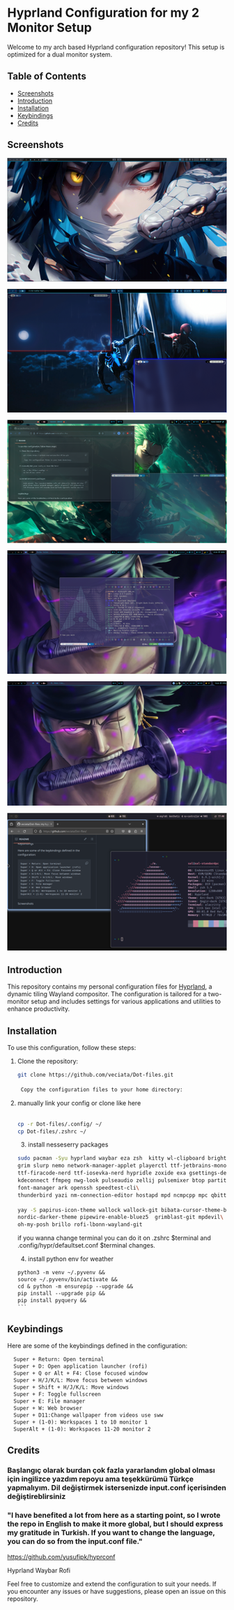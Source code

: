 # Hyprland Configuration for my 2 Monitor Setup

Welcome to my arch based Hyprland configuration repository! This setup is optimized for a dual monitor system.

## Table of Contents

- [Screenshots](#screenshots)
- [Introduction](#introduction)
- [Installation](#installation)
- [Keybindings](#keybindings)
- [Credits](#credits)

## Screenshots

![Main](Screenshots/Screenshot5.png)

![Main](Screenshots/Screenshot4.png)

![Main](Screenshots/Screenshot3.png)

![Main](Screenshots/screenshot.png)

![Main](Screenshots/Screenshot2.jpeg)

![Main](Screenshots/Screenshot.png)

## Introduction

This repository contains my personal configuration files for [Hyprland](https://github.com/hyprwm/Hyprland), a dynamic tiling Wayland compositor. The configuration is tailored for a two-monitor setup and includes settings for various applications and utilities to enhance productivity.

## Installation

To use this configuration, follow these steps:

1. Clone the repository:

   ```sh
   git clone https://github.com/veciata/Dot-files.git

    Copy the configuration files to your home directory:

   ```

2. manually link your config or clone like here

   ```sh

   cp -r Dot-files/.config/ ~/
   cp Dot-files/.zshrc ~/
   ```

   3. install nesseserry packages

   ```sh
   sudo pacman -Syu hyprland waybar eza zsh  kitty wl-clipboard brightnessctl pavucontrol\
   grim slurp nemo network-manager-applet playerctl ttf-jetbrains-mono papirus-icon-theme\
   ttf-firacode-nerd ttf-iosevka-nerd hypridle zoxide exa gsettings-desktop-schemas polkit-gnome thefuck\
   kdeconnect ffmpeg nwg-look pulseaudio zellij pulsemixer btop partitionmanager bluez\
   font-manager ark openssh speedtest-cli\
   thunderbird yazi nm-connection-editor hostapd mpd ncmpcpp mpc qbittorrent calcurse pulsemixer

   yay -S papirus-icon-theme wallock wallock-git bibata-cursor-theme-bin nordic-theme\
   nordic-darker-theme pipewire-enable-bluez5  grimblast-git mpdevil\
   oh-my-posh brillo rofi-lbonn-wayland-git
   ```

   if you wanna change terminal you can do it on .zshrc $terminal and .config/hypr/defaultset.conf $terminal changes.

   4. install python env for weather

   ````$ sh
   python3 -m venv ~/.pyvenv &&
   source ~/.pyvenv/bin/activate &&
   cd & python -m ensurepip --upgrade &&
   pip install --upgrade pip &&
   pip install pyquery &&
   ```
   ````

## Keybindings

Here are some of the keybindings defined in the configuration:

      Super + Return: Open terminal
      Super + D: Open application launcher (rofi)
      Super + Q or Alt + F4: Close focused window
      Super + H/J/K/L: Move focus between windows
      Super + Shift + H/J/K/L: Move windows
      Super + F: Toggle fullscreen
      Super + E: File manager
      Super + W: Web browser
      Super + D11:Change wallpaper from videos use sww
      Super + (1-0): Workspaces 1 to 10 monitor 1
      SuperAlt + (1-0): Workspaces 11-20 monitor 2

## Credits

### Başlangıç olarak burdan çok fazla yararlandım global olması için ingilizce yazdım repoyu ama teşekkürümü Türkçe yapmalıyım. Dil değiştirmek istersenizde input.conf içerisinden değiştireblirsiniz

### "I have benefited a lot from here as a starting point, so I wrote the repo in English to make it more global, but I should express my gratitude in Turkish. If you want to change the language, you can do so from the input.conf file."

<https://github.com/yusufipk/hyprconf>

Hyprland
Waybar
Rofi

Feel free to customize and extend the configuration to suit your needs. If you encounter any issues or have suggestions, please open an issue on this repository.

```

```
